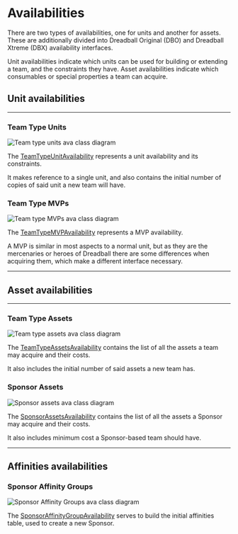 # Availabilities

There are two types of availabilities, one for units and another for assets. These are additionally divided into Dreadball Original (DBO) and Dreadball Xtreme (DBX) availability interfaces.

Unit availabilities indicate which units can be used for building or extending a team, and the constraints they have. Asset availabilities indicate which consumables or special properties a team can acquire.

## Unit availabilities

---

### Team Type Units

![Team type units ava class diagram](./images/team_type_unit_ava_class_diagram.png)

The [TeamTypeUnitAvailability][team_type_unit_ava] represents a unit availability and its constraints.

It makes reference to a single unit, and also contains the initial number of copies of said unit a new team will have.

### Team Type MVPs

![Team type MVPs ava class diagram](./images/team_type_mvp_ava_class_diagram.png)

The [TeamTypeMVPAvailability][team_type_mvp_ava] represents a MVP availability.

A MVP is similar in most aspects to a normal unit, but as they are the mercenaries or heroes of Dreadball there are some differences when acquiring them, which make a different interface necessary.

---

## Asset availabilities

---

### Team Type Assets

![Team type assets ava class diagram](./images/team_type_assets_ava_class_diagram.png)

The [TeamTypeAssetsAvailability][team_type_assets_ava] contains the list of all the assets a team may acquire and their costs.

It also includes the initial number of said assets a new team has.

### Sponsor Assets

![Sponsor assets ava class diagram](./images/sponsor_assets_ava_class_diagram.png)

The [SponsorAssetsAvailability][sponsor_assets_ava] contains the list of all the assets a Sponsor may acquire and their costs.

It also includes minimum cost a Sponsor-based team should have.

---

## Affinities availabilities

### Sponsor Affinity Groups

![Sponsor Affinity Groups ava class diagram](./images/sponsor_affinity_ava_class_diagram.png)

The [SponsorAffinityGroupAvailability][sponsor_affinities_ava] serves to build the initial affinities table, used to create a new Sponsor.

[team_type_unit_ava]: ./apidocs/com/wandrell/tabletop/dreadball/model/availability/unit/TeamTypeUnitAvailability.html
[team_type_mvp_ava]: ./apidocs/com/wandrell/tabletop/dreadball/model/availability/unit/TeamTypeMVPAvailability.html

[team_type_assets_ava]: ./apidocs/com/wandrell/tabletop/dreadball/model/availability/asset/TeamTypeAssetsAvailability.html
[sponsor_assets_ava]: ./apidocs/com/wandrell/tabletop/dreadball/model/availability/asset/SponsorAssetsAvailability.html

[sponsor_affinities_ava]: ./apidocs/com/wandrell/tabletop/dreadball/model/availability/unit/SponsorAffinityGroupAvailability.html
